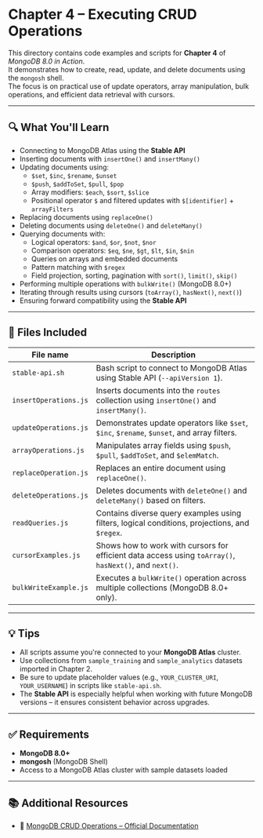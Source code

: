 # Chapter 4 – Executing CRUD Operations

This directory contains code examples and scripts for **Chapter 4** of _MongoDB 8.0 in Action_.  
It demonstrates how to create, read, update, and delete documents using the `mongosh` shell.  
The focus is on practical use of update operators, array manipulation, bulk operations, and efficient data retrieval with cursors.

---

## 🔍 What You'll Learn

- Connecting to MongoDB Atlas using the **Stable API**
- Inserting documents with `insertOne()` and `insertMany()`
- Updating documents using:
  - `$set`, `$inc`, `$rename`, `$unset`
  - `$push`, `$addToSet`, `$pull`, `$pop`
  - Array modifiers: `$each`, `$sort`, `$slice`
  - Positional operator `$` and filtered updates with `$[identifier]` + `arrayFilters`
- Replacing documents using `replaceOne()`
- Deleting documents using `deleteOne()` and `deleteMany()`
- Querying documents with:
  - Logical operators: `$and`, `$or`, `$not`, `$nor`
  - Comparison operators: `$eq`, `$ne`, `$gt`, `$lt`, `$in`, `$nin`
  - Queries on arrays and embedded documents
  - Pattern matching with `$regex`
  - Field projection, sorting, pagination with `sort()`, `limit()`, `skip()`
- Performing multiple operations with `bulkWrite()` (MongoDB 8.0+)
- Iterating through results using cursors (`toArray()`, `hasNext()`, `next()`)
- Ensuring forward compatibility using the **Stable API**

---

## 📁 Files Included

| File name                | Description |
|--------------------------|-------------|
| `stable-api.sh`          | Bash script to connect to MongoDB Atlas using Stable API (`--apiVersion 1`). |
| `insertOperations.js`    | Inserts documents into the `routes` collection using `insertOne()` and `insertMany()`. |
| `updateOperations.js`    | Demonstrates update operators like `$set`, `$inc`, `$rename`, `$unset`, and array filters. |
| `arrayOperations.js`     | Manipulates array fields using `$push`, `$pull`, `$addToSet`, and `$elemMatch`. |
| `replaceOperation.js`    | Replaces an entire document using `replaceOne()`. |
| `deleteOperations.js`    | Deletes documents with `deleteOne()` and `deleteMany()` based on filters. |
| `readQueries.js`         | Contains diverse query examples using filters, logical conditions, projections, and `$regex`. |
| `cursorExamples.js`      | Shows how to work with cursors for efficient data access using `toArray()`, `hasNext()`, and `next()`. |
| `bulkWriteExample.js`    | Executes a `bulkWrite()` operation across multiple collections (MongoDB 8.0+ only). |

---

## 💡 Tips

- All scripts assume you're connected to your **MongoDB Atlas** cluster.
- Use collections from `sample_training` and `sample_analytics` datasets imported in Chapter 2.
- Be sure to update placeholder values (e.g., `YOUR_CLUSTER_URI`, `YOUR_USERNAME`) in scripts like `stable-api.sh`.
- The **Stable API** is especially helpful when working with future MongoDB versions – it ensures consistent behavior across upgrades.

---

## ✅ Requirements

- **MongoDB 8.0+**
- **mongosh** (MongoDB Shell)
- Access to a MongoDB Atlas cluster with sample datasets loaded

---

## 📚 Additional Resources

- 📖 [MongoDB CRUD Operations – Official Documentation](https://www.mongodb.com/docs/manual/crud/)

